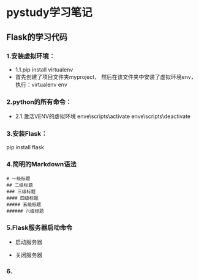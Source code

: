 # pystudy学习笔记

## Flask的学习代码

### 1.安装虚拟环境：
- 1.1.pip install virtualenv
- 首先创建了项目文件夹myproject，
  然后在该文件夹中安装了虚拟环境env，
  执行：virtualenv env

### 2.python的所有命令：
- 2.1.激活VENV的虚拟环境
      enve\scripts\activate
      enve\scripts\deactivate

### 3.安装Flask：
  pip install flask


### 4.简明的Markdown语法
  ```
  # 一级标题
  ## 二级标题
  ### 三级标题
  #### 四级标题
  ##### 五级标题
  ###### 六级标题
  ```

### 5.Flask服务器启动命令
- 启动服务器

- 关闭服务器


### 6.
